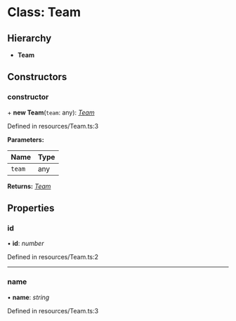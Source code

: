 # Class: Team

## Hierarchy

* **Team**

## Constructors

###  constructor

\+ **new Team**(`team`: any): *[Team](team.md)*

Defined in resources/Team.ts:3

**Parameters:**

Name | Type |
------ | ------ |
`team` | any |

**Returns:** *[Team](team.md)*

## Properties

###  id

• **id**: *number*

Defined in resources/Team.ts:2

___

###  name

• **name**: *string*

Defined in resources/Team.ts:3
